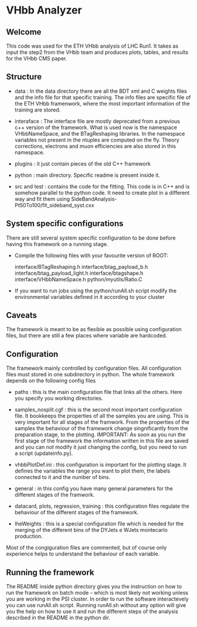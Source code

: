 VHbb Analyzer
=============

Welcome
-------

This code was used for the ETH VHbb analysis of LHC Run1. It takes as input the step2 from the VHbb team and produces plots, tables, and results for the VHbb CMS paper. 

Structure
---------

- data : In the data directory there are all the BDT xml and C weights files and the info file for that specific training. The info files are specific file of the ETH VHbb framenwork, where the most important information of the training are stored.

- interaface : The interface file are mostly deprecated from a previous c++ version of the framework. What is used now is the namespace VHbbNameSpace, and the BTagReshaping libraries. In the namespace variables not present in the ntuples are computed on the fly. Theory corrections, electrons and muon efficiencies are also stored in this namespace.

- plugins : it just contain pieces of the old C++ framework

- python : main directory. Specific readme is present inside it.

- src and test : contains the code for the fitting. This code is in C++ and is somehow parallel to the python code. It need to create plot in a different way and fit them using SideBandAnalysis-Pt50To100/fit_sideband_syst.cxx


System specific configurations
------------------------------

There are still several system specific configuration to be done before having this framework on a running stage.

- Compile the following files with your favourite version of ROOT:

	interface/BTagReshaping.h
	interface/btag_payload_b.h
	interface/btag_payload_light.h
	interface/btagshape.h
	interface/VHbbNameSpace.h
	python/myutils/Ratio.C

- If you want to run jobs using the python/runAll.sh script modify the environmental variables defined in it according to your cluster
	 

Caveats
-------

The framework is meant to be as flexible as possible using configuration files, but there are still a few places where variable are hardcoded.

Configuration
-------------

The framework mainly controlled by configuration files. All configuration files must stored in one subdirectory in python. The whole framework depends on the following config files

- paths : this is the main configuration file that links all the others. Here you specify you working directories.

- samples_nosplit.cgf : this is the second most important configuration file. It bookkeeps the properties of all the samples you are using. This is very important for all stages of the framwork. From the properties of the samples the behaviour of the framework change singnificantly from the preparation stage, to the plotting. IMPORTANT: As soon as you run the first stage of the framework the information written in this file are saved and you can *not* modify it just changing the config, but you need to run a script (updateinfo.py). 

- vhbbPlotDef.ini : this configuration is important for the plotting stage. It defines the variables the range you want to plot them, the labels connected to it and the number of bins.

- general : in this config you have many general parameters for the different stages of the framwork. 

- datacard, plots, regression, training : this configuration files regulate the behaviour of the different stages of the framework.

- lheWeights : this is a special configuration file which is needed for the merging of the different bins of the DYJets e WJets montecarlo production.


Most of the congiguration files are commented, but of course only experience helps to understand the behaviour of each variable.


Running the framework
---------------------

The README inside python directory gives you the instruction on how to run the framework on batch mode - which is most likely not working unless you are working in the PSI cluster.
In order to run the software interactevely you can use runAll.sh script. Running runAll.sh without any option will give you the help on how to use it and run the different steps of the analysis described in the README in the python dir.


